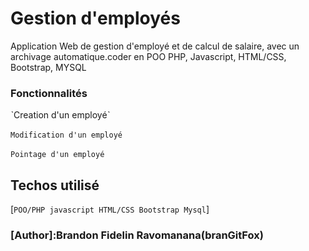 # Gestion d'employés
Application Web de gestion d'employé et de calcul de salaire, avec un archivage automatique.coder en POO PHP, Javascript, HTML/CSS, Bootstrap, MYSQL
### Fonctionnalités
ˋCreation d'un employéˋ
<img src='' >

`Modification d'un employé`
<img src='' >

 `Pointage d'un employé`
<img src='' >




## Techos utilisé

[`POO/PHP javascript HTML/CSS Bootstrap Mysql`]


 ### [Author]:Brandon Fidelin Ravomanana(branGitFox)
